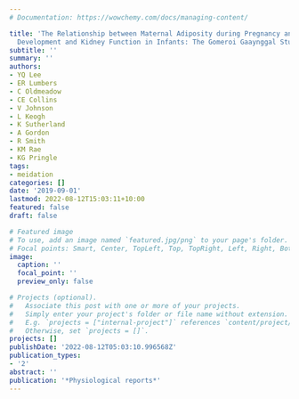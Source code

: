 ```yaml
---
# Documentation: https://wowchemy.com/docs/managing-content/

title: 'The Relationship between Maternal Adiposity during Pregnancy and Fetal Kidney
  Development and Kidney Function in Infants: The Gomeroi Gaaynggal Study'
subtitle: ''
summary: ''
authors:
- YQ Lee
- ER Lumbers
- C Oldmeadow
- CE Collins
- V Johnson
- L Keogh
- K Sutherland
- A Gordon
- R Smith
- KM Rae
- KG Pringle
tags:
- meidation
categories: []
date: '2019-09-01'
lastmod: 2022-08-12T15:03:11+10:00
featured: false
draft: false

# Featured image
# To use, add an image named `featured.jpg/png` to your page's folder.
# Focal points: Smart, Center, TopLeft, Top, TopRight, Left, Right, BottomLeft, Bottom, BottomRight.
image:
  caption: ''
  focal_point: ''
  preview_only: false

# Projects (optional).
#   Associate this post with one or more of your projects.
#   Simply enter your project's folder or file name without extension.
#   E.g. `projects = ["internal-project"]` references `content/project/deep-learning/index.md`.
#   Otherwise, set `projects = []`.
projects: []
publishDate: '2022-08-12T05:03:10.996568Z'
publication_types:
- '2'
abstract: ''
publication: '*Physiological reports*'
---
```

